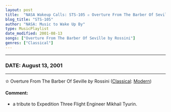 ```yaml
---
layout: post
title:  "NASA Wakeup Calls: STS-105 ✫ Overture From The Barber Of Seville by Rossini ✺ August 13, 2001"
blog_title: "STS-105"
author: "NASA: Music to Wake Up By"
type: MusicPlaylist
date_modified: 2001-08-13
songs: ["Overture From The Barber Of Seville by Rossini"]
genres: ["Classical"]
---
```


----
### DATE: August 13, 2001
----
✫ Overture From The Barber Of Seville *by* Rossini ([Classical](https://www.discogs.com/genre/Classical): [Modern](https://www.discogs.com/style/Modern)) <a target="blank_" href="https://www.discogs.com/Rossini-Berlioz-Zoltan-Rozsnyai-Philharmonia-Hungarica-La-Gazza-Ladra-Overture-The-Thiefing-Magpie-I/release/8673856">
    <i class="fas fa-compact-disc"
       title="Discogs entry for this song"
       alt="Discogs entry for this song"
       style="font-size: 1.1em;"></i></a>
    

#### Comment:
* a tribute to Expedition Three Flight Engineer Mikhail Tyurin.



<br/>
<center>
	<a target="_blank"
	   href="https://twitter.com/intent/tweet?hashtags=Space,NASA,Playlist,NASAWakeupCalls,SpaceProgram&text=🚀 {{ page.author}}, {{ page.title }}. {{ site.url }}{{ page.url }}&via=nasawakeupcalls"><i class="fab fa-twitter" title="Tweet this page" alt="Tweet this page" style="font-size: 1.3em;"></i></a>
	&nbsp; 	<i class="fas fa-user-astronaut" style="font-size: 1.5em;"></i> &nbsp;
    <a id="custom_amazon_link"
       type="amzn" search="#"
       category="popular music">
    <i class="fab fa-amazon" style="font-size: 1.3em;"></i></a>
</center>

<!-- Randomly resolve an individual entry from a song array -->
<script src="/assets/javascript/seedrandom.min.js"></script>
<script>
  var wake_me_up = ["Overture From The Barber Of Seville by Rossini"];
  var prng = new Math.seedrandom();
  function randomSong() {
    song = wake_me_up[Math.floor(Math.random() * wake_me_up.length)];
    var amazon_link = document.getElementById("custom_amazon_link");
    amazon_link.setAttribute("search", song);
  }
  window.onload = randomSong();
</script>
